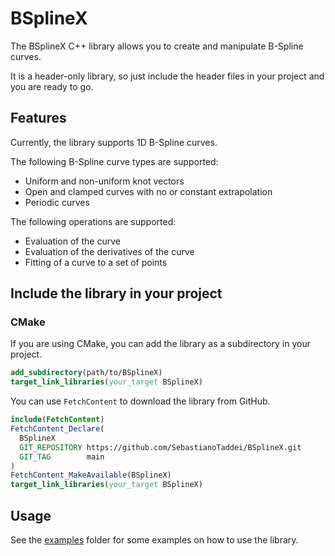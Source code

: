 # BSplineX
The BSplineX C++ library allows you to create and manipulate B-Spline curves. 

It is a header-only library, so just include the header files in your project and you are ready to go.

## Features
Currently, the library supports 1D B-Spline curves.

The following B-Spline curve types are supported:
- Uniform and non-uniform knot vectors
- Open and clamped curves with no or constant extrapolation
- Periodic curves

The following operations are supported:
- Evaluation of the curve
- Evaluation of the derivatives of the curve
- Fitting of a curve to a set of points

## Include the library in your project
### CMake
If you are using CMake, you can add the library as a subdirectory in your project. 
```cmake
add_subdirectory(path/to/BSplineX)
target_link_libraries(your_target BSplineX)
```
You can use `FetchContent` to download the library from GitHub.
```cmake
include(FetchContent)
FetchContent_Declare(
  BSplineX
  GIT_REPOSITORY https://github.com/SebastianoTaddei/BSplineX.git
  GIT_TAG        main
)
FetchContent_MakeAvailable(BSplineX)
target_link_libraries(your_target BSplineX)
```

## Usage
See the [examples](examples) folder for some examples on how to use the library.


